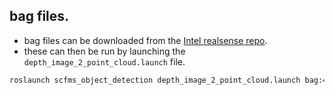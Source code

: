 


## bag files.


- bag files can be downloaded from the [Intel realsense repo](https://github.com/IntelRealSense/librealsense/blob/master/doc/sample-data.md#files). 
- these can then be run by launching the `depth_image_2_point_cloud.launch` file.

```bash
roslaunch scfms_object_detection depth_image_2_point_cloud.launch bag:="{location of bag file}" 
```